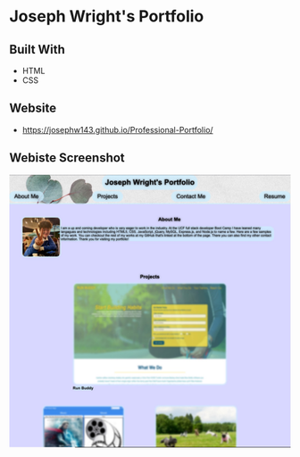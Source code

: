 # Joseph Wright's Portfolio

## Built With
* HTML
* CSS

## Website 
* https://josephw143.github.io/Professional-Portfolio/

## Webiste Screenshot
![screenshot of portfolio website](./assets/images/website-sc.jpg)
